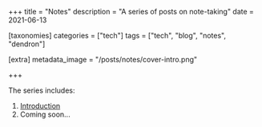 +++
title = "Notes"
description = "A series of posts on note-taking"
date = 2021-06-13

[taxonomies]
categories = ["tech"]
tags = ["tech", "blog", "notes", "dendron"]

[extra]
metadata_image = "/posts/notes/cover-intro.png"

+++

The series includes:

1. [Introduction](intro)
2. Coming soon...
